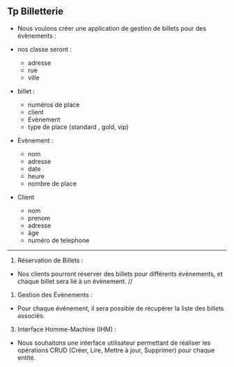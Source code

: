 ## Tp Billetterie

- Nous voulons créer une application de gestion de billets pour des évènements :

- nos classe seront :
    - adresse
    - rue
    - ville



- billet :
    - numéros de place
    - client
    - Evènement
    - type de place (standard , gold, vip)


- Evènement :
    - nom
    - adresse
    - date
    - heure
    - nombre de place


- Client
  - nom
  - prenom
  - adresse
  - âge
  - numéro de telephone


---

1. Réservation de Billets :

- Nos clients pourront réserver des billets pour différents évènements, et chaque billet sera lié à un évènement.
  //

1. Gestion des Évènements :

- Pour chaque événement, il sera possible de récupérer la liste des billets associés.

3. Interface Homme-Machine (IHM) :

- Nous souhaitons une interface utilisateur permettant de réaliser les opérations CRUD (Créer, Lire, Mettre à jour, Supprimer) pour chaque entité.
